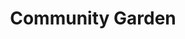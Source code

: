 ---
pid: PT395
title: Community Garden
location_transcription: "?"
zipcode: '11238'
outside_phl: 'Brooklyn NY '
neighborhood: 
age: '36'
age_range: 30-39
instagram: 
image_file_name: PT_395.jpg
proposal_transcription: |-
  recycled bottles for hydration

  OLD Dock BARGE WOOD BEDS
topic: Environment,Sustainability
topic_summary: 0, 0
type: Garden,Interactive
keywords_other: Community, Community Garden
credit: 
image_labels: 
twitter: 
facebook: 
permalink: "/monuments/pt395/"
layout: item-page
---